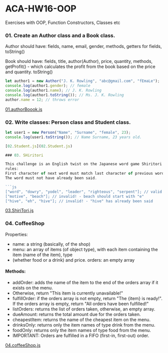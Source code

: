 # ACA-HW16-OOP
Exercises with OOP, Function Constructors, Classes etc

### 01. Create an Author class and a Book class.

Author should have:
fields, name, email, gender, methods, getters for fields, toString()

Book should have:
fields, title, author(Author), price, quantity, methods, 
getProfit() - which calculates the profit from the book based on the price and quantity.
toString()

```js
let author1 = new Author("J. K. Rowling", "abc@gmail.com", "fEmaLe");
console.log(author1.gender); // female
console.log(author1.name); // J. K. Rowling
console.log(author1.toString()); // Ms. J. K. Rowling
author.name = 12; // throws error
```

[01.authorBoook.js](01.authorBoook.js)

### 02. Write classes: Person class and Student class.

```js
let user1 = new Person("Name", "Surname", "female", 23);
console.log(user1.toString()); // Name Surname, 23 years old.

[02.Student.js](02.Student.js)

### 03. SHiritori

This challenge is an English twist on the Japanese word game Shiritori. The basic premise is to follow two
rules:
First character of next word must match last character of previous word.
The word must not have already been said.

```js
["word", "dowry", "yodel", "leader", "righteous", "serpent"]; // valid!
["motive", "beach"]; // invalid! - beach should start with "e"
["hive", "eh", "hive"]; // invalid! - "hive" has already been said
```

[03.ShiriTori.js](03.ShiriTori.js)

### 04. CoffeeShop

Properties:
- name: a string (basically, of the shop)
- menu: an array of items (of object type), with each item containing the item (name of the item), type
- (whether food or a drink) and price. orders: an empty array

#### Methods:

  - addOrder: adds the name of the item to the end of the orders array if it exists on the menu.
  - Otherwise, return "This item is currently unavailable!"
  - fulfillOrder: if the orders array is not empty, return "The {item} is ready!". If the orders array is
empty, return "All orders have been fulfilled!"
  - listOrders: returns the list of orders taken, otherwise, an empty array.
  - dueAmount: returns the total amount due for the orders taken.
  - cheapestItem: returns the name of the cheapest item on the menu.
  - drinksOnly: returns only the item names of type drink from the menu.
  - foodOnly: returns only the item names of type food from the menu.
  - IMPORTANT: Orders are fulfilled in a FIFO (first-in, first-out) order.

[04.coffeeShop.js](04.coffeeShop.js)

